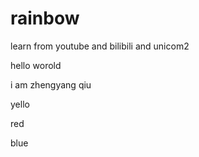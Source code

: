 # rainbow
learn from youtube and bilibili and unicom2

hello worold


i am zhengyang qiu

yello 

red

blue
